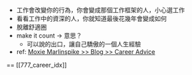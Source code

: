 - 工作會改變你的行為，你會變成那個工作框架的人，小心選工作
- 看看工作中的資深的人，你就知道最後花幾年會變成如何
- 脫離舒適圈
- make it count → 意思？
	- 可以說的出口，讓自己驕傲的一個人生經驗
- ref: [Moxie Marlinspike >> Blog >> Career Advice](https://moxie.org/2013/01/07/career-advice.html)






==
[[777_career_idx]]